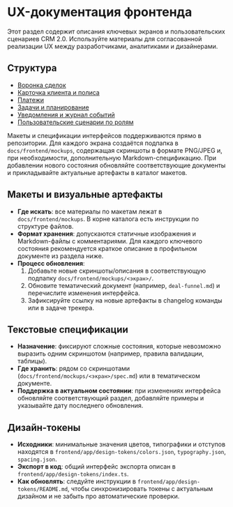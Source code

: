 # UX-документация фронтенда

Этот раздел содержит описания ключевых экранов и пользовательских сценариев CRM 2.0. Используйте материалы для согласованной реализации UX между разработчиками, аналитиками и дизайнерами.

## Структура
- [Воронка сделок](deal-funnel.md)
- [Карточка клиента и полиса](client-policy-card.md)
- [Платежи](payments.md)
- [Задачи и планирование](tasks.md)
- [Уведомления и журнал событий](notifications.md)
- [Пользовательские сценарии по ролям](user-scenarios.md)

Макеты и спецификации интерфейсов поддерживаются прямо в репозитории. Для каждого экрана создаётся подпапка в `docs/frontend/mockups`, содержащая скриншоты в формате PNG/JPEG и, при необходимости, дополнительную Markdown-спецификацию. При добавлении нового состояния обновляйте соответствующие документы и прикладывайте актуальные артефакты в каталог макетов.

## Макеты и визуальные артефакты
- **Где искать**: все материалы по макетам лежат в `docs/frontend/mockups`. В корне каталога есть инструкции по структуре файлов.
- **Формат хранения**: допускаются статичные изображения и Markdown-файлы с комментариями. Для каждого ключевого состояния рекомендуется краткое описание в профильном документе из раздела ниже.
- **Процесс обновления**:
  1. Добавьте новые скриншоты/описания в соответствующую подпапку `docs/frontend/mockups/<экран>/`.
  2. Обновите тематический документ (например, `deal-funnel.md`) и перечислите изменения интерфейса.
  3. Зафиксируйте ссылку на новые артефакты в changelog команды или в задаче трекера.

## Текстовые спецификации
- **Назначение**: фиксируют сложные состояния, которые невозможно выразить одним скриншотом (например, правила валидации, таблицы).
- **Где хранить**: рядом со скриншотами (`docs/frontend/mockups/<экран>/spec.md`) или в тематическом документе.
- **Поддержка в актуальном состоянии**: при изменениях интерфейса обновляйте соответствующий раздел, добавляйте примеры и указывайте дату последнего обновления.

## Дизайн-токены
- **Исходники**: минимальные значения цветов, типографики и отступов находятся в `frontend/app/design-tokens/colors.json`, `typography.json`, `spacing.json`.
- **Экспорт в код**: общий интерфейс экспорта описан в `frontend/app/design-tokens/index.ts`.
- **Как обновлять**: следуйте инструкции в `frontend/app/design-tokens/README.md`, чтобы синхронизировать токены с актуальным дизайном и не забыть про автоматические проверки.
